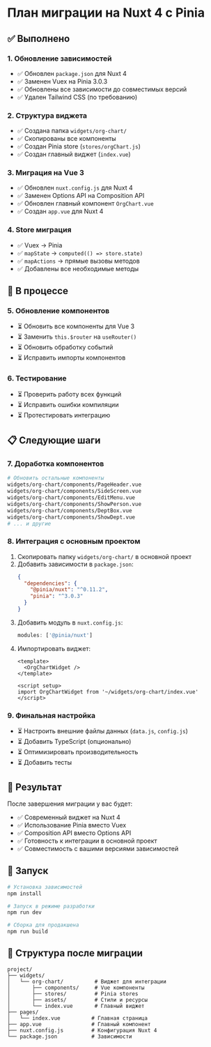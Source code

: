# План миграции на Nuxt 4 с Pinia

## ✅ Выполнено

### 1. Обновление зависимостей
- ✅ Обновлен `package.json` для Nuxt 4
- ✅ Заменен Vuex на Pinia 3.0.3
- ✅ Обновлены все зависимости до совместимых версий
- ✅ Удален Tailwind CSS (по требованию)

### 2. Структура виджета
- ✅ Создана папка `widgets/org-chart/`
- ✅ Скопированы все компоненты
- ✅ Создан Pinia store (`stores/orgChart.js`)
- ✅ Создан главный виджет (`index.vue`)

### 3. Миграция на Vue 3
- ✅ Обновлен `nuxt.config.js` для Nuxt 4
- ✅ Заменен Options API на Composition API
- ✅ Обновлен главный компонент `OrgChart.vue`
- ✅ Создан `app.vue` для Nuxt 4

### 4. Store миграция
- ✅ Vuex → Pinia
- ✅ `mapState` → `computed(() => store.state)`
- ✅ `mapActions` → прямые вызовы методов
- ✅ Добавлены все необходимые методы

## 🔄 В процессе

### 5. Обновление компонентов
- ⏳ Обновить все компоненты для Vue 3
- ⏳ Заменить `this.$router` на `useRouter()`
- ⏳ Обновить обработку событий
- ⏳ Исправить импорты компонентов

### 6. Тестирование
- ⏳ Проверить работу всех функций
- ⏳ Исправить ошибки компиляции
- ⏳ Протестировать интеграцию

## 📋 Следующие шаги

### 7. Доработка компонентов
```bash
# Обновить остальные компоненты
widgets/org-chart/components/PageHeader.vue
widgets/org-chart/components/SideScreen.vue
widgets/org-chart/components/EditMenu.vue
widgets/org-chart/components/ShowPerson.vue
widgets/org-chart/components/DeptBox.vue
widgets/org-chart/components/ShowDept.vue
# ... и другие
```

### 8. Интеграция с основным проектом
1. Скопировать папку `widgets/org-chart/` в основной проект
2. Добавить зависимости в `package.json`:
   ```json
   {
     "dependencies": {
       "@pinia/nuxt": "^0.11.2",
       "pinia": "^3.0.3"
     }
   }
   ```
3. Добавить модуль в `nuxt.config.js`:
   ```js
   modules: ['@pinia/nuxt']
   ```
4. Импортировать виджет:
   ```vue
   <template>
     <OrgChartWidget />
   </template>
   
   <script setup>
   import OrgChartWidget from '~/widgets/org-chart/index.vue'
   </script>
   ```

### 9. Финальная настройка
- ⏳ Настроить внешние файлы данных (`data.js`, `config.js`)
- ⏳ Добавить TypeScript (опционально)
- ⏳ Оптимизировать производительность
- ⏳ Добавить тесты

## 🎯 Результат

После завершения миграции у вас будет:
- ✅ Современный виджет на Nuxt 4
- ✅ Использование Pinia вместо Vuex
- ✅ Composition API вместо Options API
- ✅ Готовность к интеграции в основной проект
- ✅ Совместимость с вашими версиями зависимостей

## 🚀 Запуск

```bash
# Установка зависимостей
npm install

# Запуск в режиме разработки
npm run dev

# Сборка для продакшена
npm run build
```

## 📁 Структура после миграции

```
project/
├── widgets/
│   └── org-chart/          # Виджет для интеграции
│       ├── components/     # Vue компоненты
│       ├── stores/         # Pinia stores
│       ├── assets/         # Стили и ресурсы
│       └── index.vue       # Главный виджет
├── pages/
│   └── index.vue          # Главная страница
├── app.vue                # Главный компонент
├── nuxt.config.js         # Конфигурация Nuxt 4
└── package.json           # Зависимости
``` 